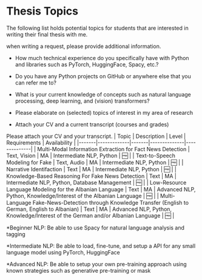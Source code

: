 # Thesis Topics

The following list holds potential topics for students that are interested in writing their final thesis with me.

when writing a request, please provide additional information.

- How much technical experience do you specifically have with Python and libraries such as PyTorch, HuggingFace, Spacy, etc.?
 
- Do you have any Python projects on GitHub or anywhere else that you can refer me to?
 
- What is your current knowledge of concepts such as natural language processing, deep learning, and (vision) transformers?
 
- Please elaborate on (selected) topics of interest in my area of research
  
- Attach your CV and a current transcript (courses and grades)
 
Please attach your CV and your transcript.
| Topic | Description | Level | Requirements | Availability |
|-------|-------------|-------|--------------|--------------|
|  Multi-Modal Information Extraction for Fact News Detection    |     Text, Vision        |    MA   |    Intermediate NLP, Python       |       :free:       |
|  Text-to-Speech Modeling for Fake  |     Text, Audio        |    MA   |     Intermediate NLP, Python          |       :free:       |
|  Narrative Identifaction    |     Text        |    MA   |      Intermediate NLP, Python        |         :free:      |
|  Knowledge-Based Reasoning For Fake News Detection   |     Text        |    MA   |    Intermediate NLP, Python, Database Management        |     :free:         |
|  Low-Resource Language Modeling for the Albanian Language   |     Text        |    MA   |    Advanced NLP, Python, Knowledge/Interest of the Albanian Language          |         :free:     |
|  Multi-Language Fake-News-Detection through Knowledge Transfer (English to German, English to Albanian)   |     Text        |    MA   |    Advanced NLP, Python, Knowledge/Interest of the German and/or Albanian Language          |    :free:          |



*Beginner NLP: Be able to use Spacy for natural language analysis and tagging 

*Intermediate NLP: Be able to load, fine-tune, and setup a API for any small language model using PyTorch, HuggingFace

*Advanced NLP: Be able to setup your own pre-training approach using known strategies such as generative pre-training or mask
